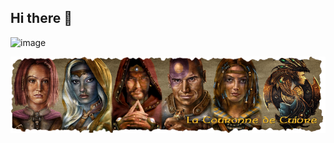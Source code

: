 ## Hi there 👋
![image](https://www.baldursgateworld.fr/lacouronne/images_skinv1/logo_lcc16.png)

<img src="logo_lcc.png">
<img scr="https://www.baldursgateworld.fr/lacouronne/images_skinv1/logo_lcc16.png">
<!--

**Here are some ideas to get you started:**

🙋‍♀️ A short introduction - what is your organization all about?
🌈 Contribution guidelines - how can the community get involved?
👩‍💻 Useful resources - where can the community find your docs? Is there anything else the community should know?
🍿 Fun facts - what does your team eat for breakfast?
🧙 Remember, you can do mighty things with the power of [Markdown](https://docs.github.com/github/writing-on-github/getting-started-with-writing-and-formatting-on-github/basic-writing-and-formatting-syntax)
-->
